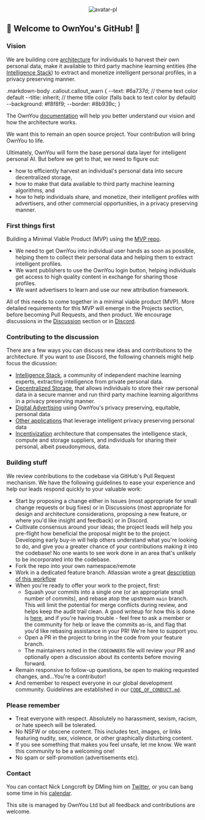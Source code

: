 <p align="center">
 <img alt="avatar-pl" src="https://user-images.githubusercontent.com/59603369/233973331-f19664c2-1058-423e-a582-c0d0587a45e7.jpg">
</p>

## :tada: Welcome to OwnYou's GitHub! :tada:

### Vision

We are building core [architecture](https://www.ownyou.io/docs/what/) for individuals to harvest their own personal data, make it available to third party machine learning entities (the [Intelligence Stack](https://www.ownyou.io/docs/intelligence_stack/)) to extract and monetize intelligent personal profiles, in a privacy preserving manner.

.markdown-body .callout.callout_warn {
  --text: #6a737d;  // theme text color default
  --title: inherit; // theme title color (falls back to text color by default)
  --background: #f8f8f9;
  --border: #8b939c;
}

The OwnYou [documentation](www.ownyou.io) will help you better understand our vision and how the architecture works.

We want this to remain an open source project. Your contribution will bring OwnYou to life.

Ultimately, OwnYou will form the base personal data layer for intelligent personal AI. But before we get to that, we need to figure out:

- how to efficiently harvest an individual's personal data into secure decentralized storage,
- how to make that data available to third party machine learning algorithms, and
- how to help individuals share, and monetize, their intelligent profiles with advertisers, and other commercial opportunities, in a privacy preserving manner.

### First things first

Building a Minimal Viable Product (MVP) using the [MVP repo](https://github.com/OwnYouLtd/mvp). 

- We need to get OwnYou into individual user hands as soon as possible, helping them to collect their personal data and helping them to extract intelligent profiles.
- We want publishers to use the OwnYou login button, helping individuals get access to high quality content in exchange for sharing those profiles.
- We want advertisers to learn and use our new attribution framework.

All of this needs to come together in a minimal viable product (MVP).
More detailed requirements for this MVP will emerge in the Projects section, before becoming Pull Requests, and then product.
We encourage discussions in the [Discussion](https://github.com/OwnYouLtd/.github/discussions) section or in [Discord](https://discord.com/channels/960473414978646036/960473414978646040).

### Contributing to the discussion

There are a few ways you can discuss new ideas and contributions to the architecture. If you want to use Discord, the following channels might help focus the dicussion:

- [Intelligence Stack](https://discord.com/channels/960473414978646036/986321483884294315), a community of independent machine learning experts, extracting intelligence from private personal data.
- [Decentralized Storage](https://discord.com/channels/960473414978646036/986321420273459330), that allows individuals to store their raw personal data in a secure manner and run third party machine learning algorithms in a privacy preserving manner.
- [Digital Advertising](https://discord.com/channels/960473414978646036/1078613236741574696) using OwnYou's privacy preserving, equitable, personal data
- [Other applications](https://discord.com/channels/960473414978646036/1078613645673648138) that leverage intelligent privacy preserving personal data
- [Incentivization](https://discord.com/channels/960473414978646036/1078614046808481843) architecture that compensates the intelligence stack, compute and storage suppliers, and individuals for sharing their personal, albeit pseudonymous, data.

### Building stuff

We review contributions to the codebase via GitHub's Pull Request mechanism. We have the following guidelines to ease your experience and help our leads respond quickly to your valuable work:

* Start by proposing a change either in Issues (most appropriate for small change requests or bug fixes) or in Discussions (most appropriate for design and architecture considerations, proposing a new feature, or where you'd like insight and feedback) or in Discord.
* Cultivate consensus around your ideas; the project leads will help you pre-flight how beneficial the proposal might be to the project. Developing early buy-in will help others understand what you're looking to do, and give you a greater chance of your contributions making it into the codebase! No one wants to see work done in an area that's unlikely to be incorporated into the codebase.
* Fork the repo into your own namespace/remote
* Work in a dedicated feature branch. Atlassian wrote a great [description of this workflow](https://www.atlassian.com/git/tutorials/comparing-workflows/feature-branch-workflow)
* When you're ready to offer your work to the project, first:
  * Squash your commits into a single one (or an appropriate small number of commits), and rebase atop the upstream `main` branch. This will limit the potential for merge conflicts during review, and helps keep the audit trail clean. A good writeup for how this is done is [here](https://medium.com/@slamflipstrom/a-beginners-guide-to-squashing-commits-with-git-rebase-8185cf6e62ec), and if you're having trouble - feel free to ask a member or the community for help or leave the commits as-is, and flag that you'd like rebasing assistance in your PR! We're here to support you.
  * Open a PR in the project to bring in the code from your feature branch.
  * The maintainers noted in the `CODEOWNERS` file will review your PR and optionally open a discussion about its contents before moving forward.
* Remain responsive to follow-up questions, be open to making requested changes, and...You're a contributor!
* And remember to respect everyone in our global development community. Guidelines are established in our [`CODE_OF_CONDUCT.md`](https://github.com/OwnYouLtd/.github/blob/main/profile/code_of_conduct.md).

### Please remember

- Treat everyone with respect. Absolutely no harassment,  sexism, racism, or hate speech will be tolerated.
- No NSFW or obscene content. This includes text, images, or links featuring nudity, sex, violence, or other graphically disturbing content.
- If you see something that makes you feel unsafe, let me know. We want this community to be a welcoming one!
- No spam or self-promotion (advertisements etc).


### Contact

You can contact Nick Longcroft by DMing him on [Twitter](https://twitter.com/nlongcroft), or you can bang some time in his [calendar](https://calendly.com/nlongcroft-1/ownyou-catchup).

This site is managed by OwnYou Ltd but all feedback and contributions are welcome.

